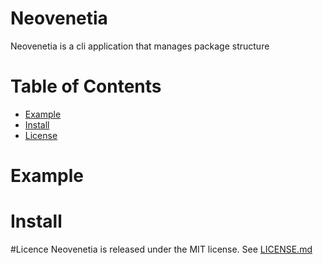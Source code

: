 # Neovenetia
Neovenetia is a cli application that manages package structure

# Table of Contents
- [Example](#Example)
- [Install](#Install)
- [License](#License)

# Example

# Install

#Licence
Neovenetia is released under the MIT license. See [LICENSE.md](LICENSE.md)
